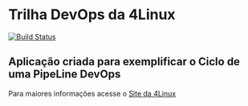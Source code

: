 # Trilha DevOps da 4Linux

<!-- Altere a Flag abaixo com sua URL do Travis -->
[![Build Status](https://travis-ci.org/andreilopes11/DevOpsLab-HelloWorld.svg?branch=master)](https://travis-ci.org/andreilopes11/DevOpsLab-HelloWorld)
## Aplicação criada para exemplificar o Ciclo de uma PipeLine DevOps


Para maiores informações acesse o [Site da 4Linux](https://www.4linux.com.br/cursos/devops)
